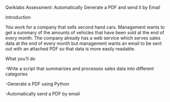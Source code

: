 Qwiklabs Assessment: Automatically Generate a PDF and send it by Email


Introduction

You work for a company that sells second hand cars. Management wants to get a summary of the amounts of vehicles that have been sold at the end of every month. The company already has a web service which serves sales data at the end of every month but management wants an email to be sent out with an attached PDF so that data is more easily readable.

What you’ll do

-Write a script that summarizes and processes sales data into different categories

-Generate a PDF using Python

-Automatically send a PDF by email 
